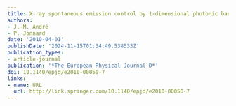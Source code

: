 ```yaml
---
title: X-ray spontaneous emission control by 1-dimensional photonic bandgap structure
authors:
- J.-M. André
- P. Jonnard
date: '2010-04-01'
publishDate: '2024-11-15T01:34:49.538533Z'
publication_types:
- article-journal
publication: '*The European Physical Journal D*'
doi: 10.1140/epjd/e2010-00050-7
links:
- name: URL
  url: http://link.springer.com/10.1140/epjd/e2010-00050-7
---
```

